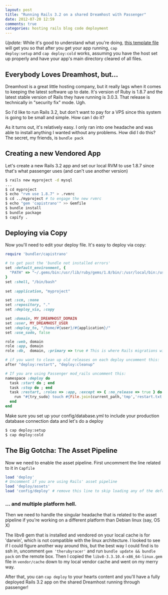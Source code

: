 ```yaml
---
layout: post
title: "Running Rails 3.2 on a shared Dreamhost with Passenger"
date: 2012-07-20 12:59
comments: true
categories: hosting rails blog code deployment
---
```


*Update:* While it's good to understand what you're doing, [this template file](https://gist.github.com/4658117) will get you so that after you get your app running, <code>cap deploy:setup</code> and <code>cap deploy:cold</code> works, assuming you have the host set up properly and have your app's main directory cleared of all files.  

## Everybody Loves Dreamhost, but...

Dreamhost is a great little hosting company, but it really lags when it comes to keeping the latest software up to date. It's version of Ruby is 1.8.7 and the latest stable version of Rails they have running is 3.0.3.  That release is technically in "security fix" mode.  Ugh.

So I'd like to run Rails 3.2, but don't want to pay for a VPS since this system is going to be small and simple.  How can I do it?

As it turns out, it's relatively easy.  I only ran into one headache and was able to install anything I wanted without any problems.  How did I do this?  The secret, my friends, is <code>bundle pack</code>

## Creating a new Vendored App

Let's create a new Rails 3.2 app and set our local RVM to use 1.8.7 since that's what passenger uses (and can't use another version)

``` bash Terminal
$ rails new myproject -d mysql
...
$ cd myproject
$ echo "rvm use 1.8.7" > .rvmrc
$ cd ../myproject # to engage the new rvmrc
$ echo "gem 'capistrano'" >> Gemfile
$ bundle install
$ bundle package
$ capify .
```

## Deploying via Copy

Now you'll need to edit your deploy file.  It's easy to deploy via copy:

``` ruby config/deploy.rb 
require 'bundler/capistrano'

# to get past the 'bundle not installed errors'
set :default_environment, {                                                     
  "PATH" => "~/.gems/bin:/usr/lib/ruby/gems/1.8/bin/:/usr/local/bin:/usr/bin:/bin:"
}                                                                               
set :shell, "/bin/bash"   
 
set :application, "myproject"

set :scm, :none
set :repository, "."
set :deploy_via, :copy

set :domain, MY_DREAMHOST_DOMAIN
set :user, MY_DREAMHOST_USER
set :deploy_to, "/home/#{user}/#{application}/"
set :use_sudo, false

role :web, domain
role :app, domain
role :db,  domain, :primary => true # This is where Rails migrations will run

# if you want to clean up old releases on each deploy uncomment this:
after "deploy:restart", "deploy:cleanup"

# If you are using Passenger mod_rails uncomment this:
namespace :deploy do
  task :start do ; end
  task :stop do ; end
  task :restart, :roles => :app, :except => { :no_release => true } do
    run "#{try_sudo} touch #{File.join(current_path,'tmp','restart.txt')}"
  end
end
```

Make sure you set up your config/database.yml to include your production database connection data and let's do a deploy

``` bash Terminal
$ cap deploy:setup
$ cap deploy:cold
```

## The Big Gotcha: The Asset Pipeline

Now we need to enable the asset pipeline.  First uncomment the line related to it in <code>Capfile</code>

``` ruby Capfile
load 'deploy'
# Uncomment if you are using Rails' asset pipeline
load 'deploy/assets'
load 'config/deploy' # remove this line to skip loading any of the default tasks
```

### ... and multiple platform hell.

Then we need to handle the singular headache that is related to the asset pipeline if you're working on a different platform than Debian linux (say, OS X)

The libv8 gem that is installed and vendored on your local cache is for 'darwin', which is not compatible with the linux architecture.  I looked to see if I could figure another way around this, but the best way I could find is to ssh in, uncomment <code>gem 'therubyracer'</code> and run <code>bundle update && bundle pack</code> on the remote box.  Then I copied the <code>libv8-3.3.10.4-x86_64-linux.gem</code> file in <code>vendor/cache</code> down to my local vendor cache and went on my merry way.

After that, you can <code>cap deploy</code> to your hearts content and you'll have a fully deployed Rails 3.2 app on the shared Dreamhost running through passenger!
